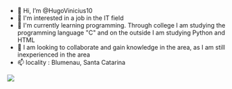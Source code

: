 - 👋 Hi, I’m @HugoVinicius10
- 👀 I'm interested in a job in the IT field 
- 🌱 I'm currently learning programming. Through college I am studying the programming language "C" and on the outside I am studying Python and HTML
- 💞️ I am looking to collaborate and gain knowledge in the area, as I am still inexperienced in the area 
- 📫 locality : Blumenau, Santa Catarina
<picture>
  <source
    srcset="https://github-readme-stats.vercel.app/api?username=HugoVinicius10&show_icons=true&theme=dark"
    media="(prefers-color-scheme: dark)"
  />
  <source
    srcset="https://github-readme-stats.vercel.app/api?username=HugoVinicius10&show_icons=true"
    media="(prefers-color-scheme: dark), (prefers-color-scheme: no-preference)"
  />
  <img src="https://github-readme-stats.vercel.app/api?username=HugoVinicius10&show_icons=true" />
</picture>

  <i class="devicon-c-plain"></i>
          
          
          

